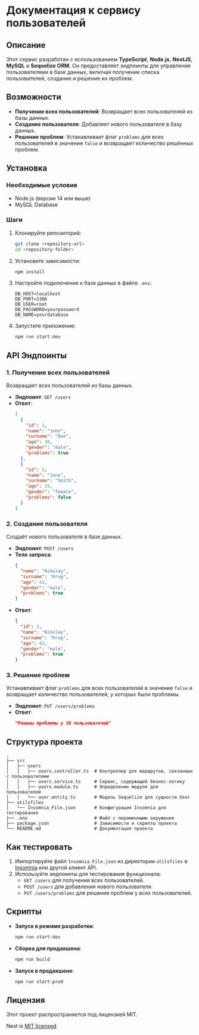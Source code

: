 # Документация к сервису пользователей

## Описание
Этот сервис разработан с использованием **TypeScript**, **Node.js**, **NestJS**, **MySQL** и **Sequelize ORM**. Он предоставляет эндпоинты для управления пользователями в базе данных, включая получение списка пользователей, создание и решение их проблем.

## Возможности
- **Получение всех пользователей**: Возвращает всех пользователей из базы данных.
- **Создание пользователя**: Добавляет нового пользователя в базу данных.
- **Решение проблем**: Устанавливает флаг `problems` для всех пользователей в значение `false` и возвращает количество решённых проблем.

## Установка

### Необходимые условия
- Node.js (версии 14 или выше)
- MySQL Database

### Шаги
1. Клонируйте репозиторий:
   ```bash
   git clone <repository-url>
   cd <repository-folder>
   ```
2. Установите зависимости:
   ```bash
   npm install
   ```
3. Настройте подключение к базе данных в файле `.env`:
   ```env
   DB_HOST=localhost
   DB_PORT=3306
   DB_USER=root
   DB_PASSWORD=yourpassword
   DB_NAME=yourdatabase
   ```
4. Запустите приложение:
   ```bash
   npm run start:dev
   ```

## API Эндпоинты

### 1. Получение всех пользователей
Возвращает всех пользователей из базы данных.

- **Эндпоинт**: `GET /users`
- **Ответ**:
  ```json
  [
    {
      "id": 1,
      "name": "John",
      "surname": "Doe",
      "age": 30,
      "gender": "male",
      "problems": true
    },
    {
      "id": 2,
      "name": "Jane",
      "surname": "Smith",
      "age": 25,
      "gender": "female",
      "problems": false
    }
  ]
  ```

### 2. Создание пользователя
Создаёт нового пользователя в базе данных.

- **Эндпоинт**: `POST /users`
- **Тело запроса**:
  ```json
  {
    "name": "Nikolay",
    "surname": "Krug",
    "age": 42,
    "gender": "male",
    "problems": true
  }
  ```
- **Ответ**:
  ```json
  {
    "id": 3,
    "name": "Nikolay",
    "surname": "Krug",
    "age": 42,
    "gender": "male",
    "problems": true
  }
  ```

### 3. Решение проблем
Устанавливает флаг `problems` для всех пользователей в значение `false` и возвращает количество пользователей, у которых были проблемы.

- **Эндпоинт**: `PUT /users/problems`
- **Ответ**:
  ```json
  "Решены проблемы у 10 пользователей"
  ```

## Структура проекта
```
.
├── src
│   ├── users
│   │   ├── users.controller.ts  # Контроллер для маршрутов, связанных с пользователями
│   │   ├── users.service.ts     # Сервис, содержащий бизнес-логику
│   │   ├── users.module.ts      # Определение модуля для пользователей
│   │   └── user.entity.ts       # Модель Sequelize для сущности User
├── utilsfiles
│   └── Insomnia_File.json       # Конфигурация Insomnia для тестирования
├── .env                         # Файл с переменными окружения
├── package.json                 # Зависимости и скрипты проекта
└── README.md                    # Документация проекта
```

## Как тестировать
1. Импортируйте файл `Insomnia_File.json` из директории `utilsfiles` в [Insomnia](https://insomnia.rest/) или другой клиент API.
2. Используйте эндпоинты для тестирования функционала:
   - `GET /users` для получения всех пользователей.
   - `POST /users` для добавления нового пользователя.
   - `PUT /users/problems` для решения проблем у всех пользователей.

## Скрипты
- **Запуск в режиме разработки**:
  ```bash
  npm run start:dev
  ```
- **Сборка для продакшена**:
  ```bash
  npm run build
  ```
- **Запуск в продакшене**:
  ```bash
  npm run start:prod
  ```

## Лицензия
Этот проект распространяется под лицензией MIT.

Nest is [MIT licensed](https://github.com/nestjs/nest/blob/master/LICENSE).
